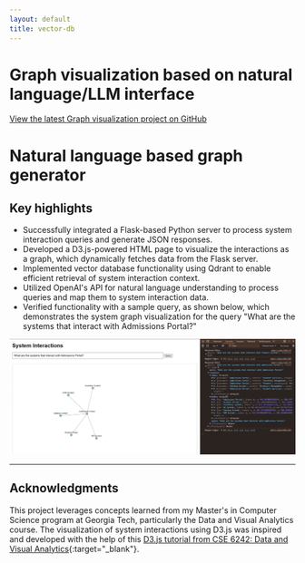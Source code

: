 ```yaml
---
layout: default
title: vector-db
---
```


# Graph visualization based on natural language/LLM interface

<a href="https://github.com/PrabuAppDev/graph-query-REST/blob/main/README.md" target="_blank">View the latest Graph visualization project on GitHub</a>

# Natural language based graph generator

## Key highlights
- Successfully integrated a Flask-based Python server to process system interaction queries and generate JSON responses.
- Developed a D3.js-powered HTML page to visualize the interactions as a graph, which dynamically fetches data from the Flask server.
- Implemented vector database functionality using Qdrant to enable efficient retrieval of system interaction context.
- Utilized OpenAI's API for natural language understanding to process queries and map them to system interaction data.
- Verified functionality with a sample query, as shown below, which demonstrates the system graph visualization for the query "What are the systems that interact with Admissions Portal?"

![System Interaction Visualization](/assets/images//D3-HTML-screen-print.gif)

---

## Acknowledgments

This project leverages concepts learned from my Master's in Computer Science program at Georgia Tech, particularly the Data and Visual Analytics course. The visualization of system interactions using D3.js was inspired and developed with the help of this [D3.js  tutorial from CSE 6242: Data and Visual Analytics](https://cdnapisec.kaltura.com/html5/html5lib/v2.82.1/mwEmbedFrame.php/p/2019031/uiconf_id/40436601?wid=1_2jwnn9ky&iframeembed=true&playerId=kaltura_player_5b686240b32ef&flashvars%5BplaylistAPI.kpl0Id%5D=1_16jro99t&flashvars%5BplaylistAPI.autoContinue%5D=true&flashvars%5BplaylistAPI.autoInsert%5D=true&flashvars%5Bks%5D=&flashvars%5BlocalizationCode%5D=en&flashvars%5BimageDefaultDuration%5D=30&flashvars%5BleadWithHTML5%5D=true&flashvars%5BforceMobileHTML5%5D=true&flashvars%5BnextPrevBtn.plugin%5D=true&flashvars%5BsideBarContainer.plugin%5D=true&flashvars%5BsideBarContainer.position%5D=left&flashvars%5BsideBarContainer.clickToClose%5D=true&flashvars%5Bchapters.plugin%5D=true&flashvars%5Bchapters.layout%5D=vertical&flashvars%5Bchapters.thumbnailRotator%5D=false&flashvars%5BstreamSelector.plugin%5D=true&flashvars%5BEmbedPlayer.SpinnerTarget%5D=videoHolder&flashvars%5BdualScreen.plugin%5D=true){:target="_blank"}.